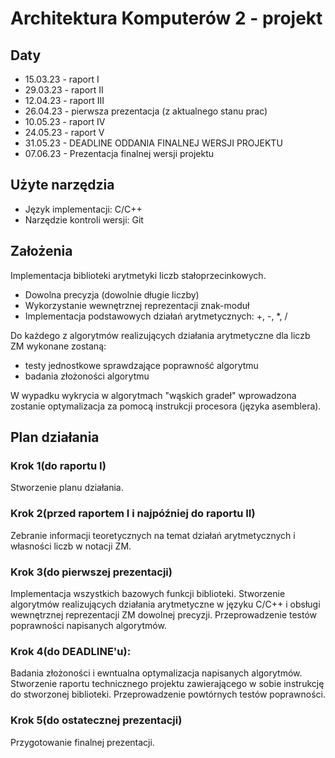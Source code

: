 # Architektura Komputerów 2 - projekt

## Daty
* 15.03.23 - raport I
* 29.03.23 - raport II
* 12.04.23 - raport III
* 26.04.23 - pierwsza prezentacja (z aktualnego stanu prac)
* 10.05.23 - raport IV
* 24.05.23 - raport V
* 31.05.23 - DEADLINE ODDANIA FINALNEJ WERSJI PROJEKTU
* 07.06.23 - Prezentacja finalnej wersji projektu

## Użyte narzędzia
* Język implementacji:          C/C++
* Narzędzie kontroli wersji:    Git

## Założenia
Implementacja biblioteki arytmetyki liczb stałoprzecinkowych.
* Dowolna precyzja (dowolnie długie liczby)
* Wykorzystanie wewnętrznej reprezentacji znak-moduł
* Implementacja podstawowych działań arytmetycznych: +, -, *, /

Do każdego z algorytmów realizujących działania arytmetyczne dla liczb ZM wykonane zostaną:
* testy jednostkowe sprawdzające poprawność algorytmu
* badania złożoności algorytmu

W wypadku wykrycia w algorytmach "wąskich gradeł" wprowadzona zostanie optymalizacja za pomocą instrukcji procesora (języka asemblera).

## Plan działania

### Krok 1(do raportu I)
Stworzenie planu działania.

### Krok 2(przed raportem I i najpóźniej do raportu II)
Zebranie informacji teoretycznych na temat działań arytmetycznych i własności liczb w notacji ZM.

### Krok 3(do pierwszej prezentacji)
Implementacja wszystkich bazowych funkcji biblioteki. Stworzenie algorytmów realizujących działania arytmetyczne w języku C/C++ i obsługi wewnętrznej reprezentacji ZM dowolnej precyzji. Przeprowadzenie testów poprawności napisanych algorytmów.

### Krok 4(do DEADLINE'u):
Badania złożoności i ewntualna optymalizacja napisanych algorytmów. Stworzenie raportu technicznego projektu zawierającego w sobie instrukcję do stworzonej biblioteki. Przeprowadzenie powtórnych testów poprawności.

### Krok 5(do ostatecznej prezentacji)
Przygotowanie finalnej prezentacji.